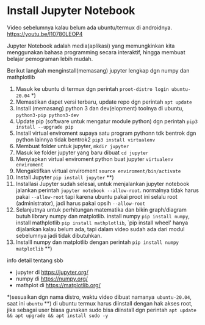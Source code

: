 # Install Jupyter Notebook

Video sebelumnya kalau belum ada ubuntu/termux di androidnya. https://youtu.be/l10780LEOP4

Jupyter Notebook adalah media(aplikasi) yang memungkinkan kita menggunakan bahasa programming
secara interaktif, hingga membuat belajar pemograman lebih mudah.

Berikut langkah menginstall(memasang) jupyter lengkap dgn numpy dan mathplotlib
1. Masuk ke ubuntu di termux dgn perintah `proot-distro login ubuntu-20.04` *)
2. Memastikan dapet versi terbaru, update repo dgn perintah `apt update`
3. Install (memasang) python 3 dan dev(elopment) toolnya di ubuntu, `python3-pip python3-dev`
4. Update pip (software untuk mengatur module python) dgn perintah `pip3 install --upgrade pip`
5. Install virtual enviroment supaya satu program pythonn tdk bentrok dgn python lainnya tidak bentrok2 `pip3 install virtualenv`
6. Membuat folder untuk jupyter, `mkdir jupyter`
7. Masuk ke folder jupyter yang baru dibuat `cd jupyter`
8. Menyiapkan virtual enviroment python buat jupyter `virtualenv enviroment`
9. Mengaktifkan virtual enviroment `source enviroment/bin/activate`
10. Install Jupyter `pip install jupyter` **)
11. Installasi Jupyter sudah selesai, untuk menjalankan jupyter notebook jalankan perintah `jupyter notebook --allow-root`. normalnya tidak harus pakai `--allow-root` tapi karena ubuntu pakai proot ini selalu root (administrator), jadi harus pakai opsih `--allow-root`
12.  Selanjutnya untuk perhitungan matematika dan bikin graph/diagram butuh library numpy dan matplotlib. install numpy `pip install numpy`, install mathplotlib `pip install mathplotlib`, `pip install wheel' hanya dijalankan kalau belum ada, tapi dalam video sudah ada dari modul sebelumnya jadi tidak dibutuhkan.
13. Installl numpy dan matplotlib dengan perintah `pip install numpy matplotlib` **)


info detail tentang sbb
- jupyter  di https://jupyter.org/
- numpy di https://numpy.org/
- mathplot di https://matplotlib.org/
  

*)sesuaikan dgn nama distro, waktu video dibuat namanya` ubuntu-20.04`, saat ini `ubuntu`
**) di ubuntu termux harus diinstall dengan hak akses root, jika sebagai user biasa gunakan sudo bisa diinstall dgn perintah `apt update && apt upgrade && apt install sudo -y`
